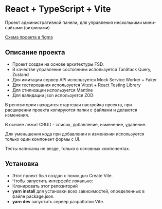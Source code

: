 # React + TypeScript + Vite

Проект административной панели, для управления несколькими мини-сайтами (витринами)

[Схема проекта в figma](https://www.figma.com/board/XhKIn0H5M9HMi8jyUfyK04/FSD?node-id=0-1&t=NmeYZntFQBdMnQut-1)

## Описание проекта

- Проект создан на основе архитектуры FSD.
- В качестве управление состоянием используется TanStack Query, Zustand
- Для имитации сервер API используется Mock Service Worker + Faker
- Для тестирования используется Vitest + React Testing Library
- Для стилизации используется Mantine
- Для валидации json используется ZOD

В репозитории находится стартовая настройка проекта, при расширении проекта копируются папки с файлами и делаются изменения.

В основе лежит CRUD - список, добавление, изменение, удаление.

Для уменьшения кода при добавлении и изменении используется только один компонент формы с UI.

Тесты написаны не везде, только в основных компонентах.

## Установка

- Этот проект был создан с помощью Create Vite.
- Чтобы запустить интерфейс локально:
- Клонировать этот репозиторий
- **yarn install** для установки всех зависимостей, определенных в файле package.json.
- **yarn dev** запустить сервер разработки Vite.

